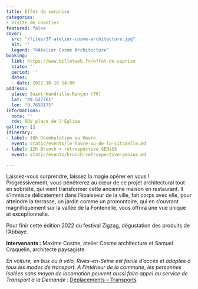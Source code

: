 ```yaml
---
title: Effet de surprise
categories:
- Visite de chantier
featured: false
cover:
  src: "/files/37-atelier-cosme-architecture.jpg"
  alt: ''
  legend: "©Atelier Cosme Architecture"
booking:
  link: https://www.billetweb.fr/effet-de-suprise
  state: ''
  period: ''
  dates:
  - date: 2022-10-16 14:00
address:
  place: Saint-Wandrille-Rançon (76)
  lat: "49.527761"
  lon: "0.7658175"
informations:
  note: ''
  rdv: RDV place de l'Eglise
gallery: []
itinerary:
- label: 10h Déambulation au Havre
  event: static/events/le-havre-vu-de-la-citadelle.md
- label: 12h Brunch + rétrospective GENiUS
  event: static/events/brunch-retrospective-genius.md

---
```

Laissez-vous surprendre, laissez la magie opérer en vous ! Progressivement, vous pénétrerez au cœur de ce projet architectural tout en sobriété, qui vient transformer cette ancienne maison en restaurant. Il s’immisce délicatement dans l’épaisseur de la ville, fait corps avec elle, pour atteindre la terrasse, un jardin comme un promontoire, qui en s’ouvrant magnifiquement sur la vallée de la Fontenelle, vous offrira une vue unique et exceptionnelle.

Pour finir cette édition 2022 du festival Zigzag, dégustation des produits de l’Abbaye.

**Intervenants :** Maxime Cosme, atelier Cosme architecture et Samuel Craquelin, architecte paysagiste.

_En voiture, en bus ou à vélo, Rives-en-Seine est facile d’accès et adaptée à tous les modes de transport. A l’intérieur de la commune, les personnes isolées sans moyen de locomotion peuvent aussi faire appel au service de Transport à la Demande :_ [Déplacements – Transports](https://www.rives-en-seine.fr/vivre/deplacements/)